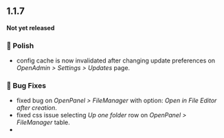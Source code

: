 ## 1.1.7

**Not yet released**  

### 💅 Polish
- config cache is now invalidated after changing update preferences on *OpenAdmin > Settings > Updates* page.

### 🐛 Bug Fixes
- fixed bug on *OpenPanel > FileManager* with option: *Open in File Editor after creation*.
- fixed css issue selecting *Up one folder* row on *OpenPanel > FileManager* table.
- 
